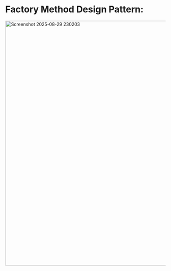 # Factory Method Design Pattern:

<img width="1057" height="766" alt="Screenshot 2025-08-29 230203" src="https://github.com/user-attachments/assets/608d23a0-2c04-4d6c-b9c3-961dfa4bf095" />
